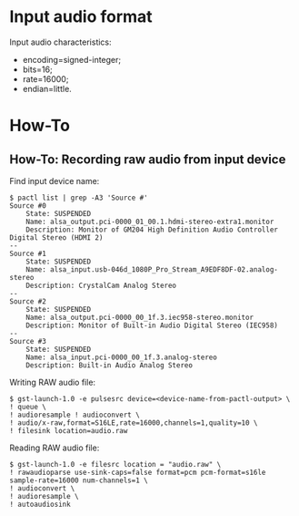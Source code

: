 
# Input audio format

Input audio characteristics:
* encoding=signed-integer;
* bits=16;
* rate=16000;
* endian=little.

# How-To

## How-To: Recording raw audio from input device

Find input device name:
```shell
$ pactl list | grep -A3 'Source #'
Source #0
    State: SUSPENDED
    Name: alsa_output.pci-0000_01_00.1.hdmi-stereo-extra1.monitor
    Description: Monitor of GM204 High Definition Audio Controller Digital Stereo (HDMI 2)
--
Source #1
    State: SUSPENDED
    Name: alsa_input.usb-046d_1080P_Pro_Stream_A9EDF8DF-02.analog-stereo
    Description: CrystalCam Analog Stereo
--
Source #2
    State: SUSPENDED
    Name: alsa_output.pci-0000_00_1f.3.iec958-stereo.monitor
    Description: Monitor of Built-in Audio Digital Stereo (IEC958)
--
Source #3
    State: SUSPENDED
    Name: alsa_input.pci-0000_00_1f.3.analog-stereo
    Description: Built-in Audio Analog Stereo
```

Writing RAW audio file:
```shell
$ gst-launch-1.0 -e pulsesrc device=<device-name-from-pactl-output> \
! queue \
! audioresample ! audioconvert \
! audio/x-raw,format=S16LE,rate=16000,channels=1,quality=10 \
! filesink location=audio.raw
```
    
Reading RAW audio file:
```shell
$ gst-launch-1.0 -e filesrc location = "audio.raw" \
! rawaudioparse use-sink-caps=false format=pcm pcm-format=s16le sample-rate=16000 num-channels=1 \
! audioconvert \
! audioresample \
! autoaudiosink
```